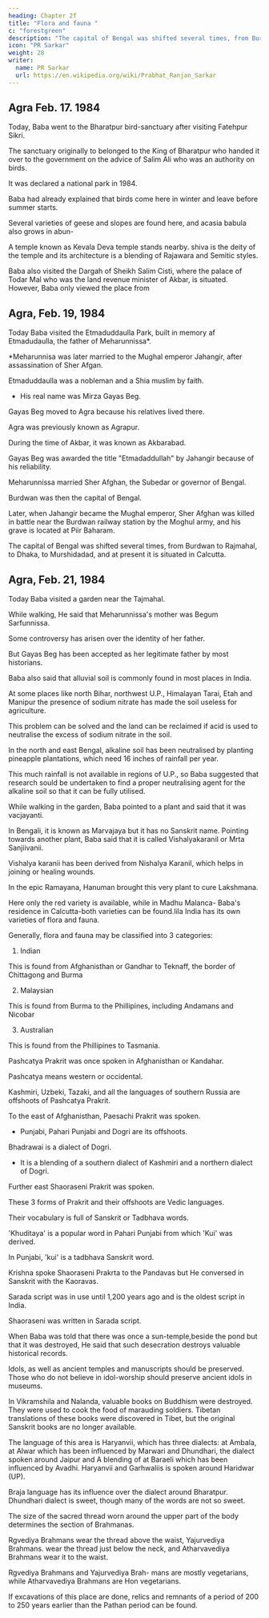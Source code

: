 ```yaml
---
heading: Chapter 2f
title: "Flora and fauna "
c: "forestgreen"
description: "The capital of Bengal was shifted several times, from Burdwan to Rajmahal, to Dhaka, to Murshidadad, and at present it is situated in Calcutta."
icon: "PR Sarkar"
weight: 28
writer:
  name: PR Sarkar
  url: https://en.wikipedia.org/wiki/Prabhat_Ranjan_Sarkar
---
```



## Agra Feb. 17. 1984

Today, Baba went to the Bharatpur bird-sanctuary after visiting Fatehpur Sikri. 

The sanctuary originally to belonged to the King of Bharatpur who handed it over to the government on the advice of Salim Ali who was an authority on birds. 

It was declared a national park in 1984.

Baba had already explained that birds come here in winter and leave before summer starts. 

Several varieties of geese and slopes are found here, and acasia babula also grows in abun-

A temple known as Kevala Deva temple stands nearby. shiva is the deity of the temple and its architecture is a blending of Rajawara and Semitic styles.

Baba also visited the Dargah of Sheikh Salim Cisti, where the palace of Todar Mal who was the land revenue minister of Akbar, is situated. However, Baba only viewed the place from


## Agra, Feb. 19, 1984

<!-- 53 -->

Today Baba visited the Etmaduddaulla Park, built in memory af Etmadudaulla, the father of Meharunnissa*. 

*Meharunnisa was later married to the Mughal emperor Jahangir, after assassination of Sher Afgan.

Etmaduddaulla was a nobleman and a Shia muslim by faith.
- His real name was Mirza Gayas Beg. 

Gayas Beg moved to Agra because his relatives lived there. 

Agra was previously known as Agrapur.

During the time of Akbar, it was known as Akbarabad. 

Gayas Beg was awarded the title "Etmadaddullah" by Jahangir because of his reliability. 

Meharunnissa married Sher Afghan, the Subedar or governor of Bengal. 

Burdwan was then the capital of Bengal. 

Later, when Jahangir became the Mughal emperor, Sher Afghan was killed in battle near the Burdwan railway station by the Moghul army, and his grave is located at Piir Baharam.

The capital of Bengal was shifted several times, from Burdwan to Rajmahal, to Dhaka, to Murshidadad, and at present it is situated in Calcutta.


## Agra, Feb. 21, 1984

Today Baba visited a garden near the Tajmahal. 

While walking, He said that Meharunnissa's mother was Begum Sarfunnissa. 

Some controversy has arisen over the identity of her father.

But Gayas Beg has been accepted as her legitimate father by most historians.

Baba also said that alluvial soil is commonly found in most places in India. 

At some places like north Bihar, northwest U.P., Himalayan Tarai, Etah and Manipur the presence of sodium nitrate has made the soil useless for agriculture. 

This problem can be solved and the land can be reclaimed if acid is used to neutralise the excess of sodium nitrate in the soil. 

In the north and east Bengal, alkaline soil has been neutralised by planting pineapple plantations, which need 16 inches of rainfall per year. 

This much rainfall is not available in regions of U.P., so Baba suggested that research sould be undertaken to find a proper neutralising agent for the alkaline soil so that it can be fully utilised.

<!-- 54 -->

While walking in the garden, Baba pointed to a plant and said that it was vacjayanti. 

In Bengali, it is known as Marvajaya but it has no Sanskrit name. Pointing towards another plant, Baba said that it is called Vishalyakaranil or Mrta Sanjiivanii. 

Vishalya karanii has been derived from Nishalya Karanil, which helps in joining or healing wounds. 

In the epic Ramayana, Hanuman brought this very plant to cure Lakshmana. 

Here only the red variety is available, while in Madhu Malanca- Baba's residence in Calcutta-both varieties can be found.lila India has its own varieties of flora and fauna. 

Generally, flora and fauna may be classified into 3 categories:

1. Indian

This is found from Afghanisthan or Gandhar to Teknaff, the border of Chittagong and Burma

2. Malaysian

This is found from Burma to the Phillipines, including Andamans and Nicobar

3. Australian 

This is found from the Phillipines to Tasmania.

Pashcatya Prakrit was once spoken in Afghanisthan or Kandahar.

Pashcatya means western or occidental. 

Kashmiri, Uzbeki, Tazaki, and all the languages of southern Russia are offshoots of Pashcatya Prakrit. 

To the east of Afghanisthan, Paesachi Prakrit was spoken.
- Punjabi, Pahari Punjabi and Dogri are its offshoots. 

Bhadrawai is a dialect of Dogri.
- It is a blending of a southern dialect of Kashmiri and a northern dialect of Dogri. 

Further east Shaoraseni Prakrit was spoken.

These 3 forms of Prakrit and their offshoots are Vedic languages.

Their vocabulary is full of Sanskrit or Tadbhava words. 

'Khuditaya' is a popular word in Pahari Punjabi from which 'Kui' was derived. 

In Punjabi, 'kui' is a tadbhava Sanskrit word. 

Krishna spoke Shaoraseni Prakrta to the Pandavas but He conversed in Sanskrit with the Kaoravas.

Sarada script was in use until 1,200 years ago and is the oldest script in India. 

Shaoraseni was written in Sarada script. 

<!-- *Bhadarwa is a place in the Jammu region in the state of Jammu & Kashmir. -->


When Baba was told that there was once a sun-temple,beside the pond but that it was destroyed, He said that such desecration destroys valuable historical records. 

Idols, as well as ancient temples and manuscripts should be preserved. Those who do not believe in idol-worship should preserve ancient idols in museums. 

In Vikramshila and Nalanda, valuable books on Buddhism were destroyed. They were used to cook the food of marauding soldiers. Tibetan translations of these books were discovered in Tibet, but the original Sanskrit books are no longer available.

The language of this area is Haryanvii, which has three dialects: at Ambala, at Alwar which has been influenced by Marwari and Dhundhari, the dialect spoken around Jaipur and A blending of at Baraeli which has been influenced by Avadhi. Haryanvii and Garhwaliis is spoken around Haridwar (UP). 

Braja language has its influence over the dialect around Bharatpur. Dhundhari dialect is sweet, though many of the words are not so sweet.

The size of the sacred thread worn around the upper part of the body determines the section of Brahmanas. 

Rgvediya Brahmans wear the thread above the waist, Yajurvediya Brahmans. wear the thread just below the neck, and Atharvavediya Brahmans wear it to the waist. 

Rgvediya Brahmans and Yajurvediya Brah- mans are mostly vegetarians, while Atharvavediya Brahmans are Hon vegetarians.

If excavations of this place are done, relics and remnants of a period of 200 to 250 years earlier than the Pathan period can be found.
